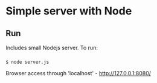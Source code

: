 # Simple server with Node

## Run

Includes small Nodejs server. To run:

### 
    $ node server.js

Browser access through 'localhost' - http://127.0.0.1:8080/